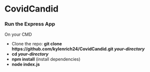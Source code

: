 # CovidCandid

<h3>Run the Express App</h3>

On your CMD
<ul>
  <li>Clone the repo: <strong>git clone https://github.com/kylenrich24/CovidCandid.git <i>your-directory</i></strong>
  <li><strong>cd <i>your-directory</i></strong>
  <li><strong>npm install</strong> (install dependencies)
  <li><strong>node index.js</strong>
</ul>
